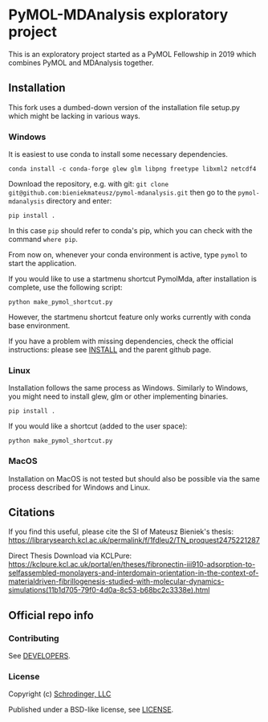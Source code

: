 # PyMOL-MDAnalysis exploratory project

This is an exploratory project started as a PyMOL Fellowship in 2019 
which combines PyMOL and MDAnalysis together. 

## Installation

This fork uses a dumbed-down version of the installation file setup.py 
which might be lacking in various ways. 

### Windows
It is easiest to use conda to install some necessary dependencies.
```
conda install -c conda-forge glew glm libpng freetype libxml2 netcdf4
```

Download the repository, e.g. with git:
`git clone git@github.com:bieniekmateusz/pymol-mdanalysis.git`
then go to the `pymol-mdanalysis` directory and enter:
```
pip install .
```
In this case `pip` should refer to conda's pip, which you can check
with the command `where pip`.

From now on, whenever your conda environment is active, 
type `pymol` to start the application. 

If you would like to use a startmenu shortcut PymolMda, after
installation is complete, use the following script:
```
python make_pymol_shortcut.py 
```

However, the startmenu shortcut feature only works currently 
with conda base environment. 

If you have a problem with missing dependencies, 
check the official instructions: please see [INSTALL](INSTALL) 
and the parent github page. 

### Linux

Installation follows the same process as Windows. 
Similarly to Windows, you might need to install 
glew, glm or other implementing binaries.  

```
pip install .
```
If you would like a shortcut (added to the user space):
```
python make_pymol_shortcut.py
```

### MacOS

Installation on MacOS is not tested but should also be
possible via the same process described for Windows and
Linux.

## Citations

If you find this useful, please cite the SI of Mateusz Bieniek's thesis:
https://librarysearch.kcl.ac.uk/permalink/f/1fdleu2/TN_proquest2475221287

Direct Thesis Download via KCLPure:
https://kclpure.kcl.ac.uk/portal/en/theses/fibronectin-iii910-adsorption-to-selfassembled-monolayers-and-interdomain-orientation-in-the-context-of-materialdriven-fibrillogenesis-studied-with-molecular-dynamics-simulations(11b1d705-79f0-4d0a-8c53-b68bc2c3338e).html
 
## Official repo info 

### Contributing

See [DEVELOPERS](DEVELOPERS).

### License

Copyright (c) [Schrodinger, LLC](https://www.schrodinger.com/)

Published under a BSD-like license, see [LICENSE](LICENSE).

